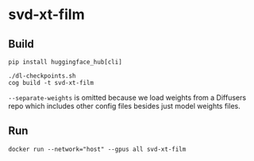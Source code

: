 # svd-xt-film

## Build

```
pip install huggingface_hub[cli]
```

```
./dl-checkpoints.sh
cog build -t svd-xt-film
```

`--separate-weights` is omitted because we load weights from a Diffusers repo which includes other config files besides just model weights files.

## Run

```
docker run --network="host" --gpus all svd-xt-film
```